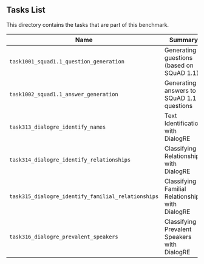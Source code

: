 ## Tasks List 

This directory contains the tasks that are part of this benchmark. 


Name | Summary | Category
---- | ----------- | --------
`task1001_squad1.1_question_generation` | Generating guestions (based on SQuAD 1.1) | Question Generation  
`task1002_squad1.1_answer_generation` | Generating answers to SQuAD 1.1 questions | Answer Generation
`task313_dialogre_identify_names` | Text Identification with DialogRE | Answer Generation
`task314_dialogre_identify_relationships` | Classifying Relationships with DialogRE | Answer Generation
`task315_dialogre_identify_familial_relationships` | Classifying Familial Relationships with DialogRE | Answer Generation
`task316_dialogre_prevalent_speakers` | Classifying Prevalent Speakers with DialogRE | Answer Generation
